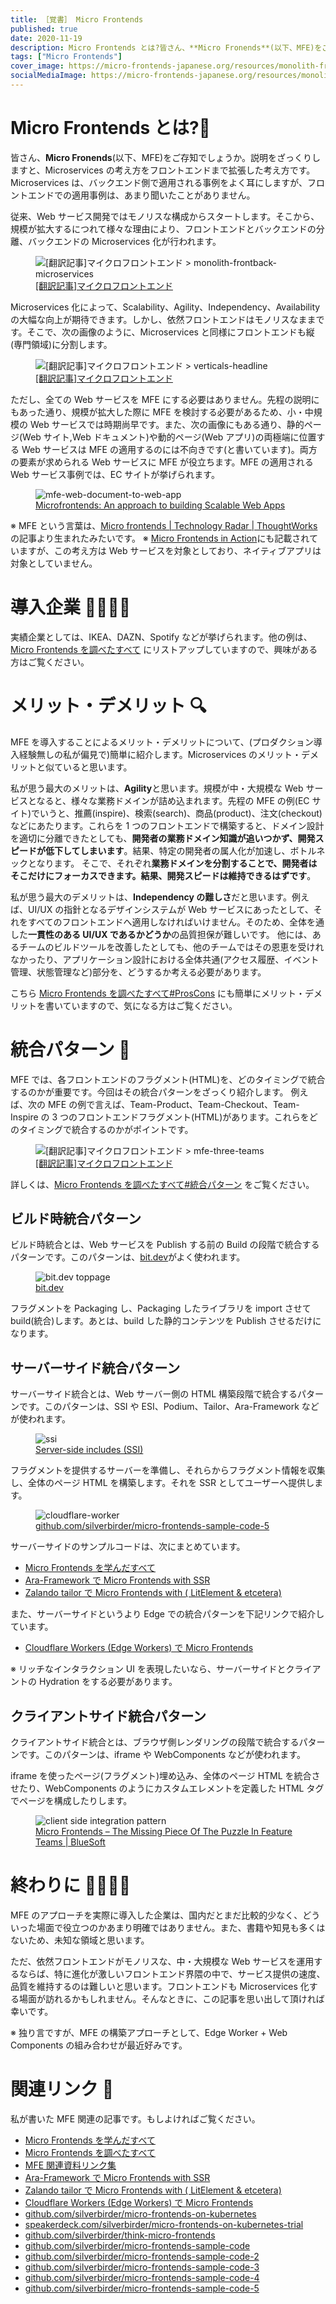 ```yaml
---
title: ［覚書］ Micro Frontends
published: true
date: 2020-11-19
description: Micro Frontends とは?皆さん、**Micro Fronends**(以下、MFE)をご存知でしょうか。説明をざっくりしますと、Microservicesの考え方をフロントエンドまで拡張した考え方です。Microservicesは、バックエンド側で適用される事例をよく耳にしますが、フロントエンドでの適用事例は、あまり聞いたことがありません。
tags: ["Micro Frontends"]
cover_image: https://micro-frontends-japanese.org/resources/monolith-frontback-microservices.png
socialMediaImage: https://micro-frontends-japanese.org/resources/monolith-frontback-microservices.png
---
```


# Micro Frontends とは?🤔

皆さん、**Micro Fronends**(以下、MFE)をご存知でしょうか。説明をざっくりしますと、Microservices の考え方をフロントエンドまで拡張した考え方です。Microservices は、バックエンド側で適用される事例をよく耳にしますが、フロントエンドでの適用事例は、あまり聞いたことがありません。

従来、Web サービス開発ではモノリスな構成からスタートします。そこから、規模が拡大するにつれて様々な理由により、フロントエンドとバックエンドの分離、バックエンドの Microservices 化が行われます。

<figure title="[翻訳記事]マイクロフロントエンド > monolith-frontback-microservices">
<img alt="[翻訳記事]マイクロフロントエンド > monolith-frontback-microservices" src="https://micro-frontends-japanese.org/resources/monolith-frontback-microservices.png" />
<figcaption><a href="https://micro-frontends-japanese.org/">[翻訳記事]マイクロフロントエンド</a></figcaption>
</figure>

Microservices 化によって、Scalability、Agility、Independency、Availability の大幅な向上が期待できます。しかし、依然フロントエンドはモノリスなままです。そこで、次の画像のように、Microservices と同様にフロントエンドも縦(専門領域)に分割します。

<figure title="[翻訳記事]マイクロフロントエンド > verticals-headline">
<img alt="[翻訳記事]マイクロフロントエンド > verticals-headline" src="https://micro-frontends-japanese.org/resources/verticals-headline.png" />
<figcaption><a href="https://micro-frontends-japanese.org/">[翻訳記事]マイクロフロントエンド</a></figcaption>
</figure>

ただし、全ての Web サービスを MFE にする必要はありません。先程の説明にもあった通り、規模が拡大した際に MFE を検討する必要があるため、小・中規模の Web サービスでは時期尚早です。また、次の画像にもある通り、静的ページ(Web サイト,Web ドキュメント)や動的ページ(Web アプリ)の両極端に位置する Web サービスは MFE の適用するのには不向きです(と書いています)。両方の要素が求められる Web サービスに MFE が役立ちます。MFE の適用される Web サービス事例では、EC サイトが挙げられます。

<figure title="mfe-web-document-to-web-app">
<img alt="mfe-web-document-to-web-app" src="https://res.cloudinary.com/silverbirder/image/upload/v1613832627/silver-birder.github.io/blog/mfe-web-document-to-web-app.png" />
<figcaption><a href="https://www.linkedin.com/pulse/microfrontends-approach-building-scalable-web-apps-vinci-rufus">Microfrontends: An approach to building Scalable Web Apps</a></figcaption>
</figure>

※ MFE という言葉は、[Micro frontends | Technology Radar | ThoughtWorks](https://www.thoughtworks.com/radar/techniques/micro-frontends) の記事より生まれたみたいです。
※ [Micro Frontends in Action](https://www.manning.com/books/micro-frontends-in-action)にも記載されていますが、この考え方は Web サービスを対象としており、ネイティブアプリは対象としていません。

# 導入企業 👨‍💼👩‍💼

実績企業としては、IKEA、DAZN、Spotify などが挙げられます。他の例は、[Micro Frontends を調べたすべて](../think_micro_frontends/index.md) にリストアップしていますので、興味がある方はご覧ください。

# メリット・デメリット 🔍

MFE を導入することによるメリット・デメリットについて、(プロダクション導入経験無しの私が偏見で)簡単に紹介します。Microservices のメリット・デメリットと似ていると思います。

私が思う最大のメリットは、**Agility**と思います。規模が中・大規模な Web サービスとなると、様々な業務ドメインが詰め込まれます。先程の MFE の例(EC サイト)でいうと、推薦(inspire)、検索(search)、商品(product)、注文(checkout)などにあたります。これらを 1 つのフロントエンドで構築すると、ドメイン設計を適切に分離できたとしても、**開発者の業務ドメイン知識が追いつかず、開発スピードが低下してしまいます**。結果、特定の開発者の属人化が加速し、ボトルネックとなります。
そこで、それぞれ**業務ドメインを分割することで、開発者はそこだけにフォーカスできます。結果、開発スピードは維持できるはずです**。

私が思う最大のデメリットは、**Independency の難しさ**だと思います。例えば、UI/UX の指針となるデザインシステムが Web サービスにあったとして、それをすべてのフロントエンドへ適用しなければいけません。そのため、全体を通した**一貫性のある UI/UX であるかどうか**の品質担保が難しいです。
他には、あるチームのビルドツールを改善したとしても、他のチームではその恩恵を受けれなかったり、アプリケーション設計における全体共通(アクセス履歴、イベント管理、状態管理など)部分を、どうするか考える必要があります。

こちら [Micro Frontends を調べたすべて#ProsCons](../think_micro_frontends/index.md#proscons) にも簡単にメリット・デメリットを書いていますので、気になる方はご覧ください。

# 統合パターン 🔮

MFE では、各フロントエンドのフラグメント(HTML)を、どのタイミングで統合するのかが重要です。今回はその統合パターンをざっくり紹介します。
例えば、次の MFE の例で言えば、Team-Product、Team-Checkout、Team-Inspire の 3 つのフロントエンドフラグメント(HTML)があります。これらをどのタイミングで統合するのかがポイントです。

<figure title="[翻訳記事]マイクロフロントエンド > mfe-three-teams">
<img alt="[翻訳記事]マイクロフロントエンド > mfe-three-teams" src="https://micro-frontends-japanese.org/resources/three-teams.png" />
<figcaption><a href="https://micro-frontends-japanese.org/">[翻訳記事]マイクロフロントエンド</a></figcaption>
</figure>

詳しくは、[Micro Frontends を調べたすべて#統合パターン](../think_micro_frontends/index.md) をご覧ください。

## ビルド時統合パターン

ビルド時統合とは、Web サービスを Publish する前の Build の段階で統合するパターンです。このパターンは、[bit.dev](https://bit.dev)がよく使われます。

<figure title="bit.dev toppage">
<img alt="bit.dev toppage" src="https://storage.googleapis.com/zenn-user-upload/e74w0sjnj1r0zpzvd5xfvsk7k1bd" />
<figcaption><a href="https://bit.dev/">bit.dev</a></figcaption>
</figure>

フラグメントを Packaging し、Packaging したライブラリを import させて build(統合)します。あとは、build した静的コンテンツを Publish させるだけになります。

## サーバーサイド統合パターン

サーバーサイド統合とは、Web サーバー側の HTML 構築段階で統合するパターンです。このパターンは、SSI や ESI、Podium、Tailor、Ara-Framework などが使われます。

<figure title="ssi">
<img alt="ssi" src="https://www.st-andrews.ac.uk/itsnew/web/images/ssi1.jpg" />
<figcaption><a href="https://www.st-andrews.ac.uk/itsnew/web/ssi/index.shtml">Server-side includes (SSI)</a></figcaption>
</figure>

フラグメントを提供するサーバーを準備し、それらからフラグメント情報を収集し、全体のページ HTML を構築します。それを SSR としてユーザーへ提供します。

<figure title="cloudflare-worker">
<img alt="cloudflare-worker" src="https://raw.githubusercontent.com/silverbirder/micro-frontends-sample-code-5/f3c20954e6196cb578cd16caaf5999e07306fb51/overview.svg" />
<figcaption><a href="https://github.com/silverbirder/micro-frontends-sample-code-5">github.com/silverbirder/micro-frontends-sample-code-5</a></figcaption>
</figure>

サーバーサイドのサンプルコードは、次にまとめています。

- [Micro Frontends を学んだすべて](../microfrontends/index.md)
- [Ara-Framework で Micro Frontends with SSR](../ara-framework/index.md)
- [Zalando tailor で Micro Frontends with ( LitElement & etcetera)](../tailor/index.md)

また、サーバーサイドというより Edge での統合パターンを下記リンクで紹介しています。

- [Cloudflare Workers (Edge Workers) で Micro Frontends](../cloudflare_workers_mfe/index.md)

※ リッチなインタラクション UI を表現したいなら、サーバーサイドとクライアントの Hydration をする必要があります。

## クライアントサイド統合パターン

クライアントサイド統合とは、ブラウザ側レンダリングの段階で統合するパターンです。このパターンは、iframe や WebComponents などが使われます。

iframe を使ったページ(フラグメント)埋め込み、全体のページ HTML を統合させたり、WebComponents のようにカスタムエレメントを定義した HTML タグでページを構成したりします。

<figure title="client side integration pattern">
<img alt="client side integration pattern" src="https://bluesoft.com/wp-content/uploads/2020/04/Micro-Frontends-11.jpg" />
<figcaption><a href="https://bluesoft.com/micro-frontends-the-missing-piece-of-the-puzzle-in-feature-teams/">Micro Frontends – The Missing Piece Of The Puzzle In Feature Teams | BlueSoft</a></figcaption>
</figure>

# 終わりに 👨‍💻👩‍💻

MFE のアプローチを実際に導入した企業は、国内だとまだ比較的少なく、どういった場面で役立つのかあまり明確ではありません。また、書籍や知見も多くはないため、未知な領域と思います。

ただ、依然フロントエンドがモノリスな、中・大規模な Web サービスを運用するならば、特に進化が激しいフロントエンド界隈の中で、サービス提供の速度、品質を維持するのは難しいと思います。フロントエンドも Microservices 化する場面が訪れるかもしれません。そんなときに、この記事を思い出して頂ければ幸いです。

※ 独り言ですが、MFE の構築アプローチとして、Edge Worker + Web Components の組み合わせが最近好みです。

# 関連リンク 🔗

私が書いた MFE 関連の記事です。もしよければご覧ください。

- [Micro Frontends を学んだすべて](../microfrontends/index.md)
- [Micro Frontends を調べたすべて](../think_micro_frontends/index.md)
- [MFE 関連資料リンク集](https://github.com/silverbirder/think-micro-frontends/blob/master/research/docs/read.md)
- [Ara-Framework で Micro Frontends with SSR](../ara-framework/index.md)
- [Zalando tailor で Micro Frontends with ( LitElement & etcetera)](../tailor/index.md)
- [Cloudflare Workers (Edge Workers) で Micro Frontends](../cloudflare_workers_mfe/index.md)
- [github.com/silverbirder/micro-frontends-on-kubernetes](https://github.com/silverbirder/micro-frontends-on-kubernetes)
- [speakerdeck.com/silverbirder/micro-frontends-on-kubernetes-trial](https://speakerdeck.com/silverbirder/micro-frontends-on-kubernetes-trial)
- [github.com/silverbirder/think-micro-frontends](https://github.com/silverbirder/think-micro-frontends)
- [github.com/silverbirder/micro-frontends-sample-code](https://github.com/silverbirder/micro-frontends-sample-code)
- [github.com/silverbirder/micro-frontends-sample-code-2](https://github.com/silverbirder/micro-frontends-sample-code-2)
- [github.com/silverbirder/micro-frontends-sample-code-3](https://github.com/silverbirder/micro-frontends-sample-code-3)
- [github.com/silverbirder/micro-frontends-sample-code-4](https://github.com/silverbirder/micro-frontends-sample-code-4)
- [github.com/silverbirder/micro-frontends-sample-code-5](https://github.com/silverbirder/micro-frontends-sample-code-5)
